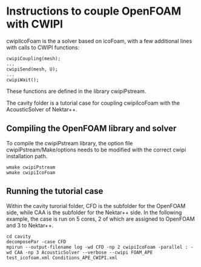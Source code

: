 # Instructions to couple OpenFOAM with CWIPI

cwipiIcoFoam is the a solver based on icoFoam, with a few additional lines with calls to CWIPI functions:
```
cwipiCoupling(mesh);
...
cwipiSend(mesh, U);
...
cwipiWait();
```
These functions are defined in the library cwipiPstream.

The cavity folder is a tutorial case for coupling cwipiIcoFoam with the AcousticSolver of Nektar++.



## Compiling the OpenFOAM library and solver

To compile the cwipiPstream library, the option file cwipiPstream/Make/options needs to be modified with the correct cwipi installation path.
```
wmake cwipiPstream
wmake cwipiIcoFoam
```


## Running the tutorial case

Within the cavity turorial folder, CFD is the subfolder for the OpenFOAM side, while CAA is the subfolder for the Nektar++ side.
In the following example, the case is run on 5 cores, 2 of which are assigned to OpenFOAM and 3 to Nektar++.

```
cd cavity
decomposePar -case CFD
mpirun --output-filename log -wd CFD -np 2 cwipiIcoFoam -parallel : -wd CAA -np 3 AcousticSolver --verbose --cwipi FOAM_APE test_icofoam.xml Conditions_APE_CWIPI.xml
```
